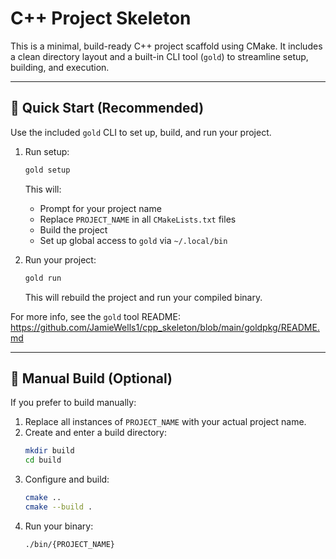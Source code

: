 # C++ Project Skeleton

This is a minimal, build-ready C++ project scaffold using CMake. It includes a clean directory layout and a built-in CLI tool (`gold`) to streamline setup, building, and execution.

---

## 🚀 Quick Start (Recommended)

Use the included `gold` CLI to set up, build, and run your project.

1. Run setup:
   ```bash
   gold setup
   ```
   This will:

   - Prompt for your project name
   - Replace `PROJECT_NAME` in all `CMakeLists.txt` files
   - Build the project
   - Set up global access to `gold` via `~/.local/bin`

2. Run your project:
   ```bash
   gold run
   ```
   This will rebuild the project and run your compiled binary.

For more info, see the `gold` tool README:  
https://github.com/JamieWells1/cpp_skeleton/blob/main/goldpkg/README.md

---

## 🔧 Manual Build (Optional)

If you prefer to build manually:

1. Replace all instances of `PROJECT_NAME` with your actual project name.
2. Create and enter a build directory:
   ```bash
   mkdir build
   cd build
   ```
3. Configure and build:
   ```bash
   cmake ..
   cmake --build .
   ```
4. Run your binary:
   ```bash
   ./bin/{PROJECT_NAME}
   ```
